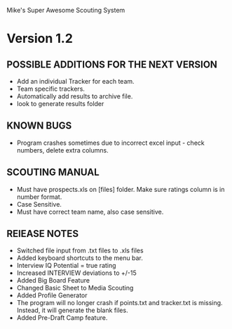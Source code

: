 Mike's Super Awesome Scouting System

Version 1.2
========

POSSIBLE ADDITIONS FOR THE NEXT VERSION
--
+ Add an individual Tracker for each team.
+ Team specific trackers.
+ Automatically add results to archive file.
+ look to generate results folder

KNOWN BUGS
--
+ Program crashes sometimes due to incorrect excel input - check numbers, delete extra columns. 


SCOUTING MANUAL 
--
+ Must have prospects.xls on [files] folder. Make sure ratings column is in number format.
+ Case Sensitive.
+ Must have correct team name, also case sensitive.


RElEASE NOTES
--
+ Switched file input from .txt files to .xls files
+ Added keyboard shortcuts to the menu bar.
+ Interview IQ Potential = true rating
+ Increased INTERVIEW deviations to +/-15
+ Added Big Board Feature
+ Changed Basic Sheet to Media Scouting
+ Added Profile Generator
+ The program will no longer crash if points.txt and tracker.txt is missing. Instead, it will generate the blank files.
+ Added Pre-Draft Camp feature.
